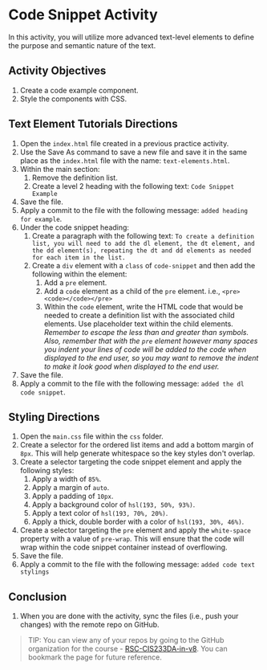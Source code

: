 # Code Snippet Activity
In this activity, you will utilize more advanced text-level elements to define the purpose and semantic nature of the text.

## Activity Objectives
1. Create a code example component.
2. Style the components with CSS.

## Text Element Tutorials Directions
1. Open the `index.html` file created in a previous practice activity.
2. Use the Save As command to save a new file and save it in the same place as the `index.html` file with the name: `text-elements.html`.
3. Within the main section:
   1. Remove the definition list.
   2. Create a level 2 heading with the following text: `Code Snippet Example`
1. Save the file.
2. Apply a commit to the file with the following message: `added heading for example`.
3. Under the code snippet heading:
   1. Create a paragraph with the following text: `To create a definition list, you will need to add the dl element, the dt element, and the dd element(s), repeating the dt and dd elements as needed for each item in the list.`
   2. Create a `div` element with a `class` of `code-snippet` and then add the following within the element:
       1.  Add a `pre` element.
       2.  Add a `code` element as a child of the `pre` element. i.e., `<pre><code></code></pre>`
       3.  Within the `code` element, write the HTML code that would be needed to create a definition list with the associated child elements. Use placeholder text within the child elements. *Remember to escape the less than and greater than symbols. Also, remember that with the `pre` element however many spaces you indent your lines of code will be added to the code when displayed to the end user, so you may want to remove the indent to make it look good when displayed to the end user.*
4.  Save the file.
5.  Apply a commit to the file with the following message: `added the dl code snippet`.

## Styling Directions
1. Open the `main.css` file within the `css` folder.
2. Create a selector for the ordered list items and add a bottom margin of `8px`. This will help generate whitespace so the key styles don't overlap.
3. Create a selector targeting the code snippet element and apply the following styles:
   1. Apply a width of `85%`.
   2. Apply a margin of `auto`.
   3. Apply a padding of `10px`.
   4. Apply a background color of `hsl(193, 50%, 93%)`.
   5. Apply a text color of `hsl(193, 70%, 20%)`.
   6. Apply a thick, double border with a color of `hsl(193, 30%, 46%)`.
4. Create a selector targeting the `pre` element and apply the `white-space` property with a value of `pre-wrap`. This will ensure that the code will wrap within the code snippet container instead of overflowing.
5. Save the file.
6. Apply a commit to the file with the following message: `added code text stylings`

## Conclusion
1. When you are done with the activity, sync the files (i.e., push your changes) with the remote repo on GitHub.
> TIP: You can view any of your repos by going to the GitHub organization for the course - [RSC-CIS233DA-in-v8](https://github.com/rsc-cis233da-in-v8). You can bookmark the page for future reference. 